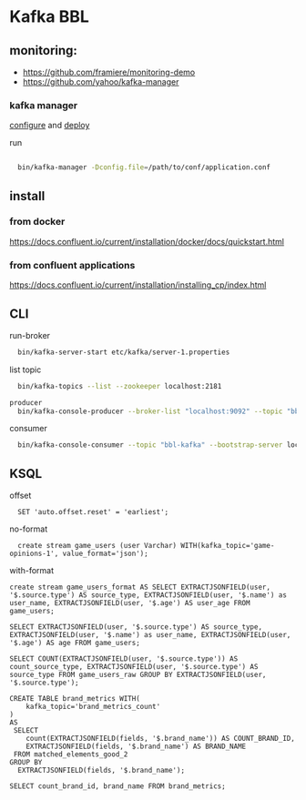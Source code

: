# Kafka BBL

## monitoring:
  - https://github.com/framiere/monitoring-demo
  - https://github.com/yahoo/kafka-manager
### kafka manager
[configure](https://github.com/yahoo/kafka-manager#configuration) and [deploy](https://github.com/yahoo/kafka-manager#deployment)

  run
  ```bash
  
    bin/kafka-manager -Dconfig.file=/path/to/conf/application.conf
  ```

## install

### from docker
https://docs.confluent.io/current/installation/docker/docs/quickstart.html

### from confluent applications
https://docs.confluent.io/current/installation/installing_cp/index.html

## CLI 

run-broker
```bash
  bin/kafka-server-start etc/kafka/server-1.properties
```

list topic

```bash
  bin/kafka-topics --list --zookeeper localhost:2181
```

```bash
producer
  bin/kafka-console-producer --broker-list "localhost:9092" --topic "bbl-kafka"  
```

consumer

```bash
  bin/kafka-console-consumer --topic "bbl-kafka" --bootstrap-server localhost:9092
```

## KSQL

offset

```
  SET 'auto.offset.reset' = 'earliest';
```

no-format

```
  create stream game_users (user Varchar) WITH(kafka_topic='game-opinions-1', value_format='json');
```

with-format

```
create stream game_users_format AS SELECT EXTRACTJSONFIELD(user, '$.source.type') AS source_type, EXTRACTJSONFIELD(user, '$.name') as user_name, EXTRACTJSONFIELD(user, '$.age') AS user_age FROM game_users;
```

```
SELECT EXTRACTJSONFIELD(user, '$.source.type') AS source_type, EXTRACTJSONFIELD(user, '$.name') as user_name, EXTRACTJSONFIELD(user, '$.age') AS age FROM game_users;

SELECT COUNT(EXTRACTJSONFIELD(user, '$.source.type')) AS count_source_type, EXTRACTJSONFIELD(user, '$.source.type') AS source_type FROM game_users_raw GROUP BY EXTRACTJSONFIELD(user, '$.source.type');
```

```
CREATE TABLE brand_metrics WITH(
    kafka_topic='brand_metrics_count'
) 
AS
 SELECT 
    count(EXTRACTJSONFIELD(fields, '$.brand_name')) AS COUNT_BRAND_ID, 
    EXTRACTJSONFIELD(fields, '$.brand_name') AS BRAND_NAME 
 FROM matched_elements_good_2 
GROUP BY 
  EXTRACTJSONFIELD(fields, '$.brand_name');
```

```
SELECT count_brand_id, brand_name FROM brand_metrics;
```
